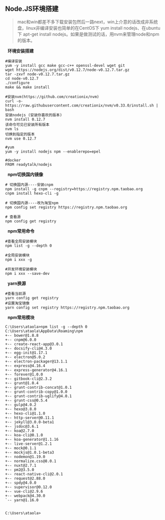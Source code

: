 ## Node.JS环境搭建

>mac和win都差不多下载安装包然后一路next，win上介意的话改成非系统盘，linux非编译安装也简单的在CentOS下 yum install nodejs、在ubuntu下 apt-get install nodejs。如果是做测试的话，用nvm来管理node和npm的版本。

&nbsp;&nbsp;**环境安装搭建**
```
#编译安装
yum -y install gcc make gcc-c++ openssl-devel wget git
wget https://nodejs.org/dist/v0.12.7/node-v0.12.7.tar.gz
tar -zxvf node-v0.12.7.tar.gz
cd node-v0.12.7
./configure
make && make install

#安装nvm(https://github.com/creationix/nvm)
curl -o- https://raw.githubusercontent.com/creationix/nvm/v0.33.0/install.sh | bash
安装nodejs (安装你喜欢的版本)
nvm install 0.12.7
该命令可见已安装所有版本
nvm ls
切换到指定的版本
nvm use 0.12.7

#yum	
yum -y install nodejs npm --enablerepo=epel

#docker	
FROM readytalk/nodejs

```

&nbsp;&nbsp;**npm切换国内镜像**

```
# 切换国内源----安装cnpm
npm install -g cnpm --registry=https://registry.npm.taobao.org
cnpm install hexo-cli -g

# 切换国内源----改为淘宝npm
npm config set registry https://registry.npm.taobao.org

# 查看源
npm config get registry
```

&nbsp;&nbsp;**npm常用命令**

```
#查看全局安装模块
npm list -g --depth 0

#全局安装模块
npm i xxx -g

#开发环境安装模块
npm i xxx --save-dev

```

&nbsp;&nbsp;**yarn换源**

```
#查看当前源
yarn config get registry
#设置淘宝镜像
yarn config set registry https://registry.npm.taobao.org
```

&nbsp;&nbsp;**npm常用模块**
```
C:\Users\ataola>npm list -g --depth 0
C:\Users\ataola\AppData\Roaming\npm
+-- bower@1.8.8
+-- cnpm@6.0.0
+-- create-react-app@3.0.1
+-- docsify-cli@4.3.0
+-- egg-init@1.17.1
+-- electron@5.0.2
+-- electron-packager@13.1.1
+-- express@4.16.4
+-- express-generator@4.16.1
+-- forever@1.0.0
+-- gitbook-cli@2.3.2
+-- grunt@1.0.4
+-- grunt-contrib-concat@1.0.1
+-- grunt-contrib-copy@1.0.0
+-- grunt-contrib-uglify@4.0.1
+-- grunt-css@0.5.4
+-- gulp@4.0.2
+-- hexo@3.8.0
+-- hexo-cli@1.1.0
+-- http-server@0.11.1
+-- jekyll@3.0.0-beta1
+-- jsdoc@3.6.1
+-- koa@2.7.0
+-- koa-cli@0.1.0
+-- koa-generator@1.1.16
+-- live-server@1.2.1
+-- mock@0.1.1
+-- mockjs@1.0.1-beta3
+-- nodemon@1.19.0
+-- normalize.css@8.0.1
+-- nuxt@2.7.1
+-- pm2@3.5.0
+-- react-native-cli@2.0.1
+-- request@2.88.0
+-- spdy@4.0.0
+-- supervisor@0.12.0
+-- vue-cli@2.9.6
+-- webpack@4.30.0
`-- yarn@1.16.0


C:\Users\ataola>
```